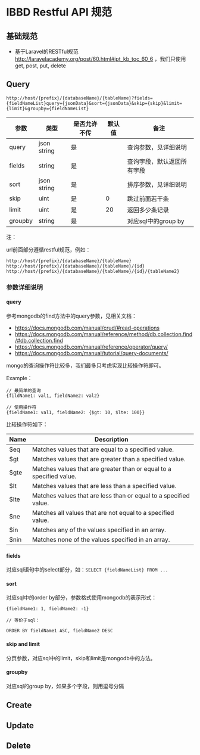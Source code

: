 # IBBD Restful API 规范

## 基础规范

- 基于Laravel的RESTful规范 http://laravelacademy.org/post/60.html#ipt_kb_toc_60_6 ，我们只使用get, post, put, delete

## Query

```
http://host/{prefix}/{databaseName}/{tableName}?fields={fieldNameList}query={jsonData}&sort={jsonData}&skip={skip}&limit={limit}&groupby={fieldNameList}
```

参数    | 类型        | 是否允许不传 | 默认值 | 备注
----    | ----        | ----         | ----   | ----
query   | json string | 是           |        | 查询参数，见详细说明
fields  | string      | 是           |        | 查询字段，默认返回所有字段
sort    | json string | 是           |        | 排序参数，见详细说明
skip    | uint        | 是           | 0      | 跳过前面若干条
limit   | uint        | 是           | 20     | 返回多少条记录
groupby | string      | 是           |        | 对应sql中的group by

注：

url前面部分遵循restful规范，例如：

```
http://host/{prefix}/{databaseName}/{tableName}
http://host/{prefix}/{databaseName}/{tableName}/{id}
http://host/{prefix}/{databaseName}/{tableName}/{id}/{tableName2}
```

### 参数详细说明

#### query

参考mongodb的find方法中的query参数，见相关文档：

- https://docs.mongodb.com/manual/crud/#read-operations
- https://docs.mongodb.com/manual/reference/method/db.collection.find/#db.collection.find
- https://docs.mongodb.com/manual/reference/operator/query/
- https://docs.mongodb.com/manual/tutorial/query-documents/

mongo的查询操作符比较多，我们最多只考虑实现比较操作符即可。

Example：

```
// 最简单的查询
{fildName1: val1, fieldName2: val2}

// 使用操作符
{fieldName1: val1, fieldName2: {$gt: 10, $lte: 100}}
```

比较操作符如下：

Name | Description
---- | -----
$eq  | Matches values that are equal to a specified value.
$gt  | Matches values that are greater than a specified value.
$gte | Matches values that are greater than or equal to a specified value.
$lt  | Matches values that are less than a specified value.
$lte | Matches values that are less than or equal to a specified value.
$ne  | Matches all values that are not equal to a specified value.
$in  | Matches any of the values specified in an array.
$nin | Matches none of the values specified in an array.

#### fields

对应sql语句中的select部分，如：`SELECT {fieldNameList} FROM ...`

#### sort

对应sql中的order by部分，参数格式使用mongodb的表示形式：

```
{fieldName1: 1, fieldName2: -1}

// 等价于sql：

ORDER BY fieldName1 ASC, fieldName2 DESC
```

#### skip and limit

分页参数，对应sql中的limit，skip和limit是mongodb中的方法。

#### groupby

对应sql的group by，如果多个字段，则用逗号分隔

## Create

## Update

## Delete





